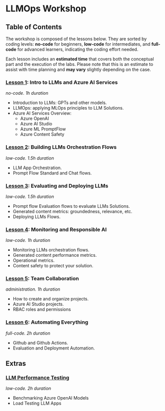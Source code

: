 # LLMOps Workshop

## Table of Contents

The workshop is composed of the lessons below. They are sorted by coding levels: **no-code** for beginners, **low-code** for intermediates, and **full-code** for advanced learners, indicating the coding effort needed. 

Each lesson includes an **estimated time** that covers both the conceptual part and the execution of the labs. Please note that this is an estimate to assist with time planning and **may vary** slightly depending on the case.

### [Lesson 1](labs/lesson_01/lab01.md): Intro to LLMs and Azure AI Services
*no-code. 1h duration* 
 - Introduction to LLMs: GPTs and other models. 
 - LLMOps: applying MLOps principles to LLM Solutions. 
 - Azure AI Services Overview: 
   - Azure OpenAI  
   - Azure AI Studio 
   - Azure ML PromptFlow 
   - Azure Content Safety 

### [Lesson 2](labs/lesson_02/lab02.md): Building LLMs Orchestration Flows
*low-code. 1.5h duration* 
 - LLM App Orchestration. 
 - Prompt Flow Standard and Chat flows.

### [Lesson 3](labs/lesson_03/lab03.md): Evaluating and Deploying LLMs
*low-code. 1.5h duration*
 - Prompt flow Evaluation flows to evaluate LLMs Solutions. 
 - Generated content metrics: groundedness, relevance, etc. 
 - Deploying LLMs Flows. 

### [Lesson 4](labs/lesson_04/lab04.md): Monitoring and Responsible AI
*low-code. 1h duration*
 - Monitoring LLMs orchestration flows. 
 - Generated content performance metrics. 
 - Operational metrics.
- Content safety to protect your solution. 

### [Lesson 5](labs/lesson_05/lab05.md): Team Collaboration
 *administration. 1h duration* 
 - How to create and organize projects. 
 - Azure AI Studio projects. 
 - RBAC roles and permissions 

### [Lesson 6](labs/lesson_06/lab06.md): Automating Everything
 *full-code. 2h duration* 
 - Github and Github Actions. 
 - Evaluation and Deployment Automation.
 
## Extras

### [LLM Performance Testing](labs/performance/README.md)
*low-code. 2h duration*
 - Benchmarking Azure OpenAI Models
 - Load Testing LLM Apps